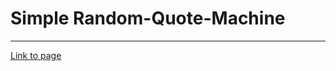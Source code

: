 #  Simple Random-Quote-Machine
---
[Link to page](https://serafimpoch.github.io/random-quote-machine/)
